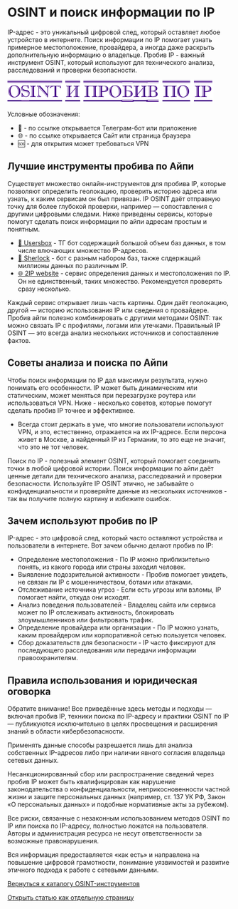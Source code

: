 # OSINT и поиск информации по IP
IP-адрес - это уникальный цифровой след, который оставляет любое устройство в интернете. Поиск информации по IP помогает узнать примерное местоположение, провайдера, а иногда даже раскрыть дополнительную информацию о владельце. Пробив IP - важный инструмент OSINT, который используют для технического анализа, расследований и проверки безопасности.

![OSINT и пробив по IP](OSINT%20и%20пробив%20по%20IP.jpg)

Условные обозначения:
* 📲 - по ссылке открывается Телеграм-бот или приложение
* 🌐 - по ссылке открывается Сайт или страница браузера
* 🆘 - для открытия может требоваться VPN

## Лучшие инструменты пробива по Айпи
Существует множество онлайн-инструментов для пробива IP, которые позволяют определить геолокацию, проверить историю адреса или узнать, к каким сервисам он был привязан. IP OSINT даёт отправную точку для более глубокой проверки, например — сопоставления с другими цифровыми следами. Ниже приведены сервисы, которые помогут сделать поиск информации по айпи адресам простым и понятным.

* [📲 Usersbox](https://t.me/leak_checker01_bot?start=NDA2ODQwMTU5) - ТГ бот содержащий большой объем баз данных, в том числе влючающих множество IP-адресов.
* [📲 Sherlock](https://t.me/Sherlock_ru_bot?start=_ref_9pyalm_JJwlz5) - бот с разным набором баз, также слдержащий миллионы данных по различным IP.
* [🌐 2IP website](https://2ip.ru/whois/) - сервис определения данных и местоположения по IP. Он не единственный, таких множество. Рекомендуется проверять сразу несколько.

Каждый сервис открывает лишь часть картины. Один даёт геолокацию, другой — историю использования IP или сведения о провайдере. Пробив айпи полезно комбинировать с другими методами OSINT: так можно связать IP с профилями, логами или утечками. Правильный IP OSINT — это всегда анализ нескольких источников и сопоставление фактов.

## Советы анализа и поиска по Айпи
Чтобы поиск информации по IP дал максимум результата, нужно понимать его особенности. IP может быть динамическим или статическим, может меняться при перезагрузке роутера или использоваться VPN. Ниже - несколько советов, которые помогут сделать пробив IP точнее и эффективнее.

* Всегда стоит держать в уме, что многие пользователи используют VPN, и это, естественно, отражается на их IP-адресе. Если персона живет в Москве, а найденный IP из Германии, то это еще не значит, что это не тот человек.

Поиск по IP - полезный элемент OSINT, который помогает соединить точки в любой цифровой истории. Поиск информации по айпи даёт ценные детали для технического анализа, расследований и проверки безопасности. Используйте IP OSINT этично, не забывайте о конфиденциальности и проверяйте данные из нескольких источников - так вы получите полную картину и избежите ошибок.

## Зачем используют пробив по IP
IP-адрес - это цифровой след, который часто оставляют устройства и пользователи в интернете. Вот зачем обычно делают пробив по IP:
* Определение местоположения - По IP можно приблизительно понять, из какого города или страны заходил человек.
* Выявление подозрительной активности - Пробив помогает увидеть, не связан ли IP с мошенничеством, ботами или атаками.
* Отслеживание источника угроз - Если есть угрозы или взломы, IP помогает найти, откуда они исходят.
* Анализ поведения пользователей - Владелец сайта или сервиса может по IP отслеживать активность, блокировать злоумышленников или фильтровать трафик.
* Определение провайдера или организации - По IP можно узнать, каким провайдером или корпоративной сетью пользуется человек.
* Сбор доказательств для безопасности - IP часто фиксируют для последующего расследования или передачи информации правоохранителям.

## Правила использования и юридическая оговорка
Обратите внимание! Все приведённые здесь методы и подходы — включая пробив IP, техники поиска по IP-адресу и практики OSINT по IP — публикуются исключительно в целях просвещения и расширения знаний в области кибербезопасности.

Применять данные способы разрешается лишь для анализа собственных IP-адресов либо при наличии явного согласия владельца сетевых данных.

Несанкционированный сбор или распространение сведений через пробив IP может быть квалифицирован как нарушение законодательства о конфиденциальности, неприкосновенности частной жизни и защите персональных данных (например, ст. 137 УК РФ, Закон «О персональных данных» и подобные нормативные акты за рубежом).

Все риски, связанные с незаконным использованием методов OSINT по IP или поиска по IP-адресу, полностью ложатся на пользователя. Авторы и администрация ресурса не несут ответственности за возможные правонарушения.

Вся информация предоставляется «как есть» и направлена на повышение цифровой грамотности, понимание уязвимостей и развитие этичного подхода к работе с сетевыми данными.

[Вернуться к каталогу OSINT-инструментов](https://github.com/OSINT-searcher/probiv_i_OSINT_instrumenti)

[Открыть статью как отдельную страницу](https://osint-searcher.github.io/OSINT_i_probiv_po_IP/)
